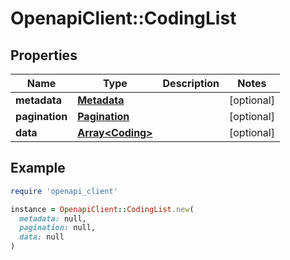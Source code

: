 # OpenapiClient::CodingList

## Properties

| Name | Type | Description | Notes |
| ---- | ---- | ----------- | ----- |
| **metadata** | [**Metadata**](Metadata.md) |  | [optional] |
| **pagination** | [**Pagination**](Pagination.md) |  | [optional] |
| **data** | [**Array&lt;Coding&gt;**](Coding.md) |  | [optional] |

## Example

```ruby
require 'openapi_client'

instance = OpenapiClient::CodingList.new(
  metadata: null,
  pagination: null,
  data: null
)
```

